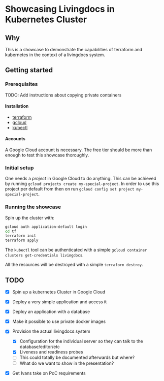 # Showcasing Livingdocs in Kubernetes Cluster

## Why

This is a showcase to demonstrate the capabilities of terraform and 
kubernetes in the context of a livingdocs system.

## Getting started

### Prerequisites

TODO: Add instructions about copying private containers

#### Installation

- [terraform](https://www.terraform.io/downloads.html)
- [gcloud](https://cloud.google.com/sdk/gcloud/)
- [kubectl](https://kubernetes.io/docs/tasks/tools/install-kubectl/)

#### Accounts

A Google Cloud account is necessary. The free tier should be more than enough to test this showcase thoroughly.

### Initial setup

One needs a _project_ in Google Cloud to do anything.
This can be achieved by running `gcloud projects create my-special-project`.
In order to use this project per default from then on run `gcloud config set project my-special-project`.

### Running the showcase

Spin up the cluster with:

```bash
gcloud auth application-default login
cd tf
terraform init
terraform apply
```

The `kubectl` tool can be authenticated with a simple `gcloud container clusters get-credentials livingdocs`.



All the resources will be destroyed with a simple `terraform destroy`.

## TODO

- [x] Spin up a kubernetes Cluster in Google Cloud
- [X] Deploy a very simple application and access it
- [X] Deploy an application with a database
- [X] Make it possible to use private docker images
- [X] Provision the actual livingdocs system
  - [X] Configuration for the individual server so they can talk to the database/editor/etc
  - [X] Liveness and readiness probes
  - [ ] This could totally be documented afterwards but where?
  - [ ] What do we want to show in the presentation?
- [X] Get Ivans take on PoC requirements
  

